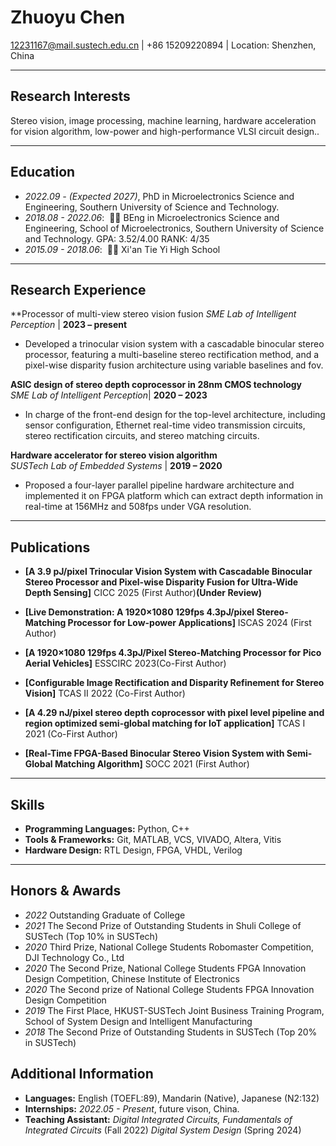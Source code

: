 # Zhuoyu Chen

12231167@mail.sustech.edu.cn | +86 15209220894 | Location: Shenzhen, China

---

## Research Interests
Stereo vision, image processing, machine learning, hardware acceleration for vision algorithm, low-power and high-performance VLSI circuit design..

---

## Education

- *2022.09 - (Expected 2027)*, PhD in Microelectronics Science and Engineering, Southern University of Science and Technology.
- *2018.08 - 2022.06*: &nbsp;🎉🎉 BEng in Microelectronics Science and Engineering, School of Microelectronics, Southern University of Science and Technology. GPA: 3.52/4.00 RANK: 4/35
- *2015.09 - 2018.06*: &nbsp;🎉🎉 Xi'an Tie Yi High School

---

## Research Experience

**Processor of multi-view stereo vision fusion
_SME Lab of Intelligent Perception_ | **2023 – present**  

- 	Developed a trinocular vision system with a cascadable binocular stereo processor, featuring a multi-baseline stereo rectification method, and a pixel-wise disparity fusion architecture using variable baselines and fov.

**ASIC design of stereo depth coprocessor in 28nm CMOS technology**  
_SME Lab of Intelligent Perception_| **2020 – 2023**  

-  In charge of the front-end design for the top-level architecture, including sensor configuration, Ethernet real-time video transmission circuits, stereo rectification circuits, and stereo matching circuits.

**Hardware accelerator for stereo vision algorithm**  
_SUSTech Lab of Embedded Systems_ | **2019 –  2020**  

- Proposed a four-layer parallel pipeline hardware architecture and implemented it on FPGA platform which can extract depth information in real-time at 156MHz and 508fps under VGA resolution.

---

## Publications

- **[A 3.9 pJ/pixel Trinocular Vision System with Cascadable Binocular Stereo Processor and Pixel-wise Disparity Fusion for Ultra-Wide Depth Sensing]** 
CICC 2025 (First Author)**(Under Review)**

- **[Live Demonstration: A 1920×1080 129fps 4.3pJ/pixel Stereo-Matching Processor for Low-power Applications]** 
ISCAS 2024 (First Author)

-  **[A 1920×1080 129fps 4.3pJ/Pixel Stereo-Matching Processor for Pico Aerial Vehicles]** 
ESSCIRC 2023(Co-First Author)

-  **[Configurable Image Rectification and Disparity Refinement for Stereo Vision]** 
TCAS II 2022 (Co-First Author)

-  **[A 4.29 nJ/pixel stereo depth coprocessor with pixel level pipeline and region optimized semi-global matching for IoT application]** 
TCAS I 2021 (Co-First Author)

-  **[Real-Time FPGA-Based Binocular Stereo Vision System with Semi-Global Matching Algorithm]** 
SOCC 2021 (First Author)

---

## Skills

- **Programming Languages:** Python, C++
- **Tools & Frameworks:**  Git, MATLAB, VCS, VIVADO, Altera, Vitis
- **Hardware Design:** RTL Design, FPGA, VHDL, Verilog

---

## Honors & Awards
- *2022* Outstanding Graduate of College
- *2021* The Second Prize of Outstanding Students in Shuli College of SUSTech (Top 10% in SUSTech)
- *2020* Third Prize, National College Students Robomaster Competition, DJI Technology Co., Ltd
- *2020* The Second Prize, National College Students FPGA Innovation Design Competition, Chinese Institute of Electronics
- *2020* The Second prize of National College Students FPGA Innovation Design Competition
- *2019* The First Place, HKUST-SUSTech Joint Business Training Program, School of System Design and Intelligent Manufacturing
- *2018* The Second Prize of Outstanding Students in SUSTech (Top 20% in SUSTech)

## Additional Information

- **Languages:** English (TOEFL:89), Mandarin (Native), Japanese (N2:132)
- **Internships:** *2022.05 - Present*, future vison, China.
- **Teaching Assistant:** *Digital Integrated Circuits, Fundamentals of Integrated Circuits* (Fall 2022) *Digital System Design* (Spring 2024)

